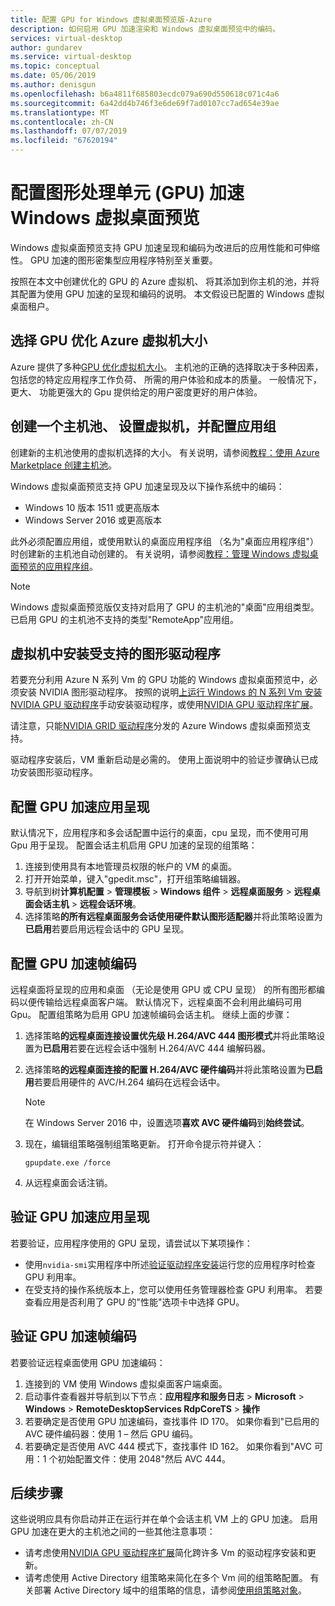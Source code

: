 ```yaml
---
title: 配置 GPU for Windows 虚拟桌面预览版-Azure
description: 如何启用 GPU 加速渲染和 Windows 虚拟桌面预览中的编码。
services: virtual-desktop
author: gundarev
ms.service: virtual-desktop
ms.topic: conceptual
ms.date: 05/06/2019
ms.author: denisgun
ms.openlocfilehash: b6a4811f685803ecdc079a690d550618c071c4a6
ms.sourcegitcommit: 6a42dd4b746f3e6de69f7ad0107cc7ad654e39ae
ms.translationtype: MT
ms.contentlocale: zh-CN
ms.lasthandoff: 07/07/2019
ms.locfileid: "67620194"
---
```

# <a name="configure-graphics-processing-unit-gpu-acceleration-for-windows-virtual-desktop-preview"></a>配置图形处理单元 (GPU) 加速 Windows 虚拟桌面预览

Windows 虚拟桌面预览支持 GPU 加速呈现和编码为改进后的应用性能和可伸缩性。 GPU 加速的图形密集型应用程序特别至关重要。

按照在本文中创建优化的 GPU 的 Azure 虚拟机、 将其添加到你主机的池，并将其配置为使用 GPU 加速的呈现和编码的说明。 本文假设已配置的 Windows 虚拟桌面租户。

## <a name="select-a-gpu-optimized-azure-virtual-machine-size"></a>选择 GPU 优化 Azure 虚拟机大小

Azure 提供了多种[GPU 优化虚拟机大小](/azure/virtual-machines/windows/sizes-gpu)。 主机池的正确的选择取决于多种因素，包括您的特定应用程序工作负荷、 所需的用户体验和成本的质量。 一般情况下，更大、 功能更强大的 Gpu 提供给定的用户密度更好的用户体验。

## <a name="create-a-host-pool-provision-your-virtual-machine-and-configure-an-app-group"></a>创建一个主机池、 设置虚拟机，并配置应用组

创建新的主机池使用的虚拟机选择的大小。 有关说明，请参阅[教程：使用 Azure Marketplace 创建主机池](/azure/virtual-desktop/create-host-pools-azure-marketplace)。

Windows 虚拟桌面预览支持 GPU 加速呈现及以下操作系统中的编码：

* Windows 10 版本 1511 或更高版本
* Windows Server 2016 或更高版本

此外必须配置应用组，或使用默认的桌面应用程序组 （名为"桌面应用程序组"） 时创建新的主机池自动创建的。 有关说明，请参阅[教程：管理 Windows 虚拟桌面预览的应用程序组](/azure/virtual-desktop/manage-app-groups)。

>[!NOTE]
>Windows 虚拟桌面预览版仅支持对启用了 GPU 的主机池的"桌面"应用组类型。 已启用 GPU 的主机池不支持的类型"RemoteApp"应用组。

## <a name="install-supported-graphics-drivers-in-your-virtual-machine"></a>虚拟机中安装受支持的图形驱动程序

若要充分利用 Azure N 系列 Vm 的 GPU 功能的 Windows 虚拟桌面预览中，必须安装 NVIDIA 图形驱动程序。 按照的说明[上运行 Windows 的 N 系列 Vm 安装 NVIDIA GPU 驱动程序](/azure/virtual-machines/windows/n-series-driver-setup)手动安装驱动程序，或使用[NVIDIA GPU 驱动程序扩展](/azure/virtual-machines/extensions/hpccompute-gpu-windows)。

请注意，只能[NVIDIA GRID 驱动程序](/azure/virtual-machines/windows/n-series-driver-setup#nvidia-grid-drivers)分发的 Azure Windows 虚拟桌面预览支持。

驱动程序安装后，VM 重新启动是必需的。 使用上面说明中的验证步骤确认已成功安装图形驱动程序。

## <a name="configure-gpu-accelerated-app-rendering"></a>配置 GPU 加速应用呈现

默认情况下，应用程序和多会话配置中运行的桌面，cpu 呈现，而不使用可用 Gpu 用于呈现。 配置会话主机启用 GPU 加速的呈现的组策略：

1. 连接到使用具有本地管理员权限的帐户的 VM 的桌面。
2. 打开开始菜单，键入"gpedit.msc"，打开组策略编辑器。
3. 导航到树**计算机配置** > **管理模板** > **Windows 组件** >  **远程桌面服务** > **远程桌面会话主机** > **远程会话环境**。
4. 选择策略**的所有远程桌面服务会话使用硬件默认图形适配器**并将此策略设置为**已启用**若要启用远程会话中的 GPU 呈现。

## <a name="configure-gpu-accelerated-frame-encoding"></a>配置 GPU 加速帧编码

远程桌面将呈现的应用和桌面 （无论是使用 GPU 或 CPU 呈现） 的所有图形都编码以便传输给远程桌面客户端。 默认情况下，远程桌面不会利用此编码可用 Gpu。 配置组策略为启用 GPU 加速帧编码会话主机。 继续上面的步骤：

1. 选择策略**的远程桌面连接设置优先级 H.264/AVC 444 图形模式**并将此策略设置为**已启用**若要在远程会话中强制 H.264/AVC 444 编解码器。
2. 选择策略**的远程桌面连接的配置 H.264/AVC 硬件编码**并将此策略设置为**已启用**若要启用硬件的 AVC/H.264 编码在远程会话中。

    >[!NOTE]
    >在 Windows Server 2016 中，设置选项**喜欢 AVC 硬件编码**到**始终尝试**。

3. 现在，编辑组策略强制组策略更新。 打开命令提示符并键入：

    ```batch
    gpupdate.exe /force
    ```

4. 从远程桌面会话注销。

## <a name="verify-gpu-accelerated-app-rendering"></a>验证 GPU 加速应用呈现

若要验证，应用程序使用的 GPU 呈现，请尝试以下某项操作：

* 使用`nvidia-smi`实用程序中所述[验证驱动程序安装](/azure/virtual-machines/windows/n-series-driver-setup#verify-driver-installation)运行您的应用程序时检查 GPU 利用率。
* 在受支持的操作系统版本上，您可以使用任务管理器检查 GPU 利用率。 若要查看应用是否利用了 GPU 的"性能"选项卡中选择 GPU。

## <a name="verify-gpu-accelerated-frame-encoding"></a>验证 GPU 加速帧编码

若要验证远程桌面使用 GPU 加速编码：

1. 连接到的 VM 使用 Windows 虚拟桌面客户端桌面。
2. 启动事件查看器并导航到以下节点：**应用程序和服务日志** > **Microsoft** > **Windows** > **RemoteDesktopServices RdpCoreTS**  > **操作**
3. 若要确定是否使用 GPU 加速编码，查找事件 ID 170。 如果你看到"已启用的 AVC 硬件编码器：使用 1 – 然后 GPU 编码。
4. 若要确定是否使用 AVC 444 模式下，查找事件 ID 162。 如果你看到"AVC 可用：1 个初始配置文件：使用 2048"然后 AVC 444。

## <a name="next-steps"></a>后续步骤

这些说明应具有你启动并正在运行并在单个会话主机 VM 上的 GPU 加速。 启用 GPU 加速在更大的主机池之间的一些其他注意事项：

* 请考虑使用[NVIDIA GPU 驱动程序扩展](/azure/virtual-machines/extensions/hpccompute-gpu-windows)简化跨许多 Vm 的驱动程序安装和更新。
* 请考虑使用 Active Directory 组策略来简化在多个 Vm 间的组策略配置。 有关部署 Active Directory 域中的组策略的信息，请参阅[使用组策略对象](https://go.microsoft.com/fwlink/p/?LinkId=620889)。
